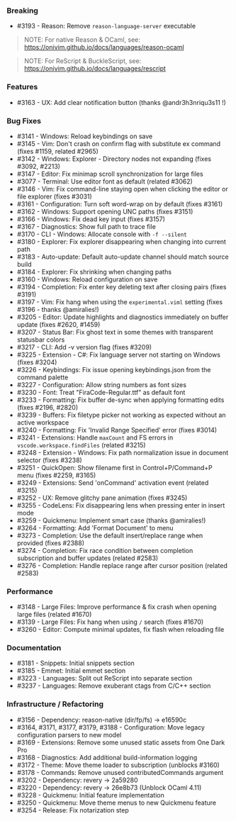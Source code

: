 ### Breaking

- #3193 - Reason: Remove `reason-language-server` executable

> NOTE: For native Reason & OCaml, see: https://onivim.github.io/docs/languages/reason-ocaml

> NOTE: For ReScript & BuckleScript, see: https://onivim.github.io/docs/languages/rescript

### Features 

- #3163 - UX: Add clear notification button (thanks @andr3h3nriqu3s11 !)

### Bug Fixes

- #3141 - Windows: Reload keybindings on save
- #3145 - Vim: Don't crash on confirm flag with substitute ex command (fixes #1159, related #2965)
- #3142 - Windows: Explorer - Directory nodes not expanding (fixes #3092, #2213)
- #3147 - Editor: Fix minimap scroll synchronization for large files
- #3077 - Terminal: Use editor font as default (related #3062)
- #3146 - Vim: Fix command-line staying open when clicking the editor or file explorer (fixes #3031)
- #3161 - Configuration: Turn soft word-wrap on by default (fixes #3161)
- #3162 - Windows: Support opening UNC paths (fixes #3151)
- #3166 - Windows: Fix dead key input (fixes #3157)
- #3167 - Diagnostics: Show full path to trace file
- #3170 - CLI - Windows: Allocate console with `-f --silent`
- #3180 - Explorer: Fix explorer disappearing when changing into current path
- #3183 - Auto-update: Default auto-update channel should match source build
- #3184 - Explorer: Fix shrinking when changing paths
- #3160 - Windows: Reload configuration on save
- #3194 - Completion: Fix enter key deleting text after closing pairs (fixes #3191)
- #3197 - Vim: Fix hang when using the `experimental.viml` setting (fixes #3196 - thanks @amiralies!)
- #3205 - Editor: Update highlights and diagnostics immediately on buffer update (fixes #2620, #1459)
- #3207 - Status Bar: Fix ghost text in some themes with transparent statusbar colors
- #3217 - CLI: Add -v version flag (fixes #3209)
- #3225 - Extension - C#: Fix language server not starting on Windows (fixes #3204)
- #3226 - Keybindings: Fix issue opening keybindings.json from the command palette
- #3227 - Configuration: Allow string numbers as font sizes
- #3230 - Font: Treat "FiraCode-Regular.ttf" as default font
- #3233 - Formatting: Fix buffer de-sync when applying formatting edits (fixes #2196, #2820)
- #3239 - Buffers: Fix filetype picker not working as expected without an active workspace
- #3240 - Formatting: Fix 'Invalid Range Specified' error (fixes #3014)
- #3241 - Extensions: Handle `maxCount` and FS errors in `vscode.workspace.findFiles` (related #3215)
- #3248 - Extension - Windows: Fix path normalization issue in document selector (fixes #3238)
- #3251 - QuickOpen: Show filename first in Control+P/Command+P menu (fixes #2259, #3165)
- #3249 - Extensions: Send 'onCommand' activation event (related #3215)
- #3252 - UX: Remove glitchy pane animation (fixes #3245)
- #3255 - CodeLens: Fix disappearing lens when pressing enter in insert mode
- #3259 - Quickmenu: Implement smart case (thanks @amiralies!)
- #3264 - Formatting: Add 'Format Document' to menu
- #3273 - Completion: Use the default insert/replace range when provided (fixes #2388)
- #3274 - Completion: Fix race condition between completion subscription and buffer updates (related #2583)
- #3276 - Completion: Handle replace range after cursor position (related #2583)

### Performance

- #3148 - Large Files: Improve performance & fix crash when opening large files (related #1670)
- #3139 - Large Files: Fix hang when using `/` search (fixes #1670)
- #3260 - Editor: Compute minimal updates, fix flash when reloading file

### Documentation

- #3181 - Snippets: Initial snippets section
- #3185 - Emmet: Initial emmet section
- #3223 - Languages: Split out ReScript into separate section
- #3237 - Languages: Remove exuberant ctags from C/C++ section

### Infrastructure / Refactoring

- #3156 - Dependency: reason-native (dir/fp/fs) -> e16590c
- #3164, #3171, #3177, #3179, #3188 - Configuration: Move legacy configuration parsers to new model
- #3169 - Extensions: Remove some unused static assets from One Dark Pro
- #3168 - Diagnostics: Add additional build-information logging
- #3172 - Theme: Move theme loader to subscription (unblocks #3160)
- #3178 - Commands: Remove unused contributedCommands argument
- #3202 - Dependency: revery -> 2a59280
- #3220 - Dependency: revery -> 26e8b73 (Unblock OCaml 4.11)
- #3228 - Quickmenu: Initial feature implementation
- #3250 - Quickmenu: Move theme menus to new Quickmenu feature
- #3254 - Release: Fix notarization step
